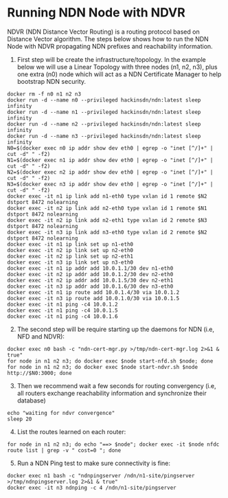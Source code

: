 # Running NDN Node with NDVR

NDVR (NDN Distance Vector Routing) is a routing protocol based on Distance Vector algorithm. The steps below shows how to run the NDN Node with NDVR propagating NDN prefixes and reachability information.

1. First step will be create the infrastructure/topology. In the example below we will use a Linear Topology with three nodes (n1, n2, n3), plus one extra (n0) node which will act as a NDN Certificate Manager to help bootstrap NDN security.

```
docker rm -f n0 n1 n2 n3
docker run -d --name n0 --privileged hackinsdn/ndn:latest sleep infinity
docker run -d --name n1 --privileged hackinsdn/ndn:latest sleep infinity
docker run -d --name n2 --privileged hackinsdn/ndn:latest sleep infinity
docker run -d --name n3 --privileged hackinsdn/ndn:latest sleep infinity
N0=$(docker exec n0 ip addr show dev eth0 | egrep -o "inet [^/]+" | cut -d" " -f2)
N1=$(docker exec n1 ip addr show dev eth0 | egrep -o "inet [^/]+" | cut -d" " -f2)
N2=$(docker exec n2 ip addr show dev eth0 | egrep -o "inet [^/]+" | cut -d" " -f2)
N3=$(docker exec n3 ip addr show dev eth0 | egrep -o "inet [^/]+" | cut -d" " -f2)
docker exec -it n1 ip link add n1-eth0 type vxlan id 1 remote $N2 dstport 8472 nolearning
docker exec -it n2 ip link add n2-eth0 type vxlan id 1 remote $N1 dstport 8472 nolearning
docker exec -it n2 ip link add n2-eth1 type vxlan id 2 remote $N3 dstport 8472 nolearning
docker exec -it n3 ip link add n3-eth0 type vxlan id 2 remote $N2 dstport 8472 nolearning
docker exec -it n1 ip link set up n1-eth0
docker exec -it n2 ip link set up n2-eth0
docker exec -it n2 ip link set up n2-eth1
docker exec -it n3 ip link set up n3-eth0
docker exec -it n1 ip addr add 10.0.1.1/30 dev n1-eth0
docker exec -it n2 ip addr add 10.0.1.2/30 dev n2-eth0
docker exec -it n2 ip addr add 10.0.1.5/30 dev n2-eth1
docker exec -it n3 ip addr add 10.0.1.6/30 dev n3-eth0
docker exec -it n1 ip route add 10.0.1.4/30 via 10.0.1.2
docker exec -it n3 ip route add 10.0.1.0/30 via 10.0.1.5
docker exec -it n1 ping -c4 10.0.1.2
docker exec -it n1 ping -c4 10.0.1.5
docker exec -it n1 ping -c4 10.0.1.6
```

2. The second step will be require starting up the daemons for NDN (i.e, NFD and NDVR):
```
docker exec n0 bash -c "ndn-cert-mgr.py >/tmp/ndn-cert-mgr.log 2>&1 & true"
for node in n1 n2 n3; do docker exec $node start-nfd.sh $node; done
for node in n1 n2 n3; do docker exec $node start-ndvr.sh $node http://$N0:3000; done
```

3. Then we recommend wait a few seconds for routing convergency (i.e, all routers exchange reachability information and synchronize their database)
```
echo "waiting for ndvr convergence"
sleep 20
```

4. List the routes learned on each router:
```
for node in n1 n2 n3; do echo "==> $node"; docker exec -it $node nfdc route list | grep -v " cost=0 "; done
```

5. Run a NDN Ping test to make sure connectivity is fine:
```
docker exec n1 bash -c "ndnpingserver /ndn/n1-site/pingserver >/tmp/ndnpingserver.log 2>&1 & true"
docker exec -it n3 ndnping -c 4 /ndn/n1-site/pingserver
```
